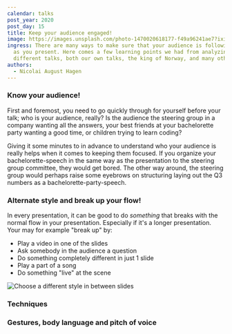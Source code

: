 ```yaml
---
calendar: talks
post_year: 2020
post_day: 15
title: Keep your audience engaged!
image: https://images.unsplash.com/photo-1470020618177-f49a96241ae7?ixid=MXwxMjA3fDB8MHxwaG90by1wYWdlfHx8fGVufDB8fHw%3D&ixlib=rb-1.2.1&auto=format&fit=crop&w=934&q=80
ingress: There are many ways to make sure that your audience is following along
  as you present. Here comes a few learning points we had from analyzing
  different talks, both our own talks, the king of Norway, and many others 👑
authors:
  - Nicolai August Hagen
---
```

### Know your audience!

First and foremost, you need to go quickly through for yourself before your talk; who is your audience, really? Is the audience the steering group in a company wanting all the answers, your best friends at your bachelorette party wanting a good time, or children trying to learn coding?

Giving it some minutes to in advance to understand who your audience is really helps when it comes to keeping them focused. If you organize your bachelorette-speech in the same way as the presentation to the steering group committee, they would get bored. The other way around, the steering group would perhaps raise some eyebrows on structuring laying out the Q3 numbers as a bachelorette-party-speech. 

### Alternate style and break up your flow!

In every presentation, it can be good to do *something* that breaks with the normal flow in your presentation. Especially if it's a longer presentation. Your may for example "break up" by:

- Play a video in one of the slides
- Ask somebody in the audience a question
- Do something completely different in just 1 slide
- Play a part of a song
- Do something "live" at the scene

![Choose a different style in between slides](https://images.unsplash.com/photo-1445205170230-053b83016050?ixid=MXwxMjA3fDB8MHxwaG90by1wYWdlfHx8fGVufDB8fHw%3D&ixlib=rb-1.2.1&auto=format&fit=crop&w=2251&q=80)

### Techniques



### Gestures, body language and pitch of voice